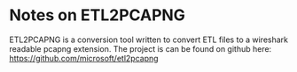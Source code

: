 # Notes on ETL2PCAPNG

ETL2PCAPNG is a conversion tool written to convert ETL files to a wireshark readable pcapng extension. The project is can be found on github here: https://github.com/microsoft/etl2pcapng